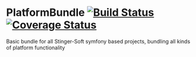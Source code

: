 # PlatformBundle [![Build Status](https://travis-ci.org/Stinger-Soft/PlatformBundle.svg?branch=master)](https://travis-ci.org/Stinger-Soft/PlatformBundle) [![Coverage Status](https://coveralls.io/repos/Stinger-Soft/PlatformBundle/badge.svg?branch=master)](https://coveralls.io/r/Stinger-Soft/PlatformBundle?branch=master)
Basic bundle for all Stinger-Soft symfony based projects, bundling all kinds of platform functionality
